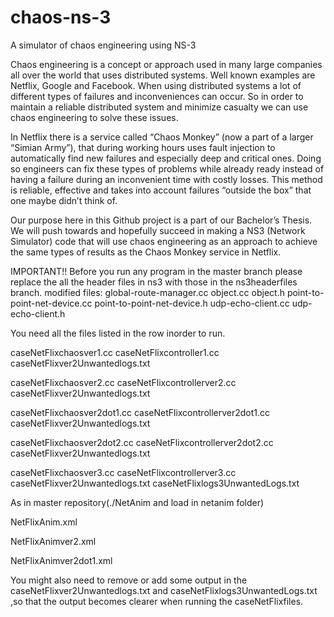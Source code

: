 # chaos-ns-3
A simulator of chaos engineering using NS-3

Chaos engineering is a concept or approach used in many large companies all over the world that uses distributed systems. Well known examples are Netflix, Google and Facebook. When using distributed systems a lot of different types of failures and inconveniences can occur. So in order to maintain a reliable distributed system and minimize casualty we can use chaos engineering to solve these issues.

In Netflix there is a service called “Chaos Monkey” (now a part of a larger “Simian Army”), that during working hours uses fault injection to automatically find new failures and especially deep and critical ones. Doing so engineers can fix these types of problems while already ready instead of having a failure during an inconvenient time with costly losses. This method is reliable, effective and takes into account failures “outside the box” that one maybe didn’t think of. 

Our purpose here in this Github project is a part of our Bachelor’s Thesis. We will push towards and hopefully succeed in making a NS3 (Network Simulator) code that will use chaos engineering as an approach to achieve the same types of results as the Chaos Monkey service in Netflix.

IMPORTANT!!
Before you run any program in the master branch please replace the all the header files in ns3 with those in the ns3headerfiles branch. modified files: global-route-manager.cc object.cc object.h point-to-point-net-device.cc point-to-point-net-device.h udp-echo-client.cc udp-echo-client.h



You need all the files listed in the row inorder to run.

caseNetFlixchaosver1.cc     	  caseNetFlixcontroller1.cc    	    caseNetFlixver2Unwantedlogs.txt

caseNetFlixchaosver2.cc         caseNetFlixcontrollerver2.cc     	    caseNetFlixver2Unwantedlogs.txt

caseNetFlixchaosver2dot1.cc     	caseNetFlixcontrollerver2dot1.cc     	    caseNetFlixver2Unwantedlogs.txt

caseNetFlixchaosver2dot2.cc       	caseNetFlixcontrollerver2dot2.cc         	caseNetFlixver2Unwantedlogs.txt

caseNetFlixchaosver3.cc  	caseNetFlixcontrollerver3.cc 	caseNetFlixver2Unwantedlogs.txt  caseNetFlixlogs3UnwantedLogs.txt

As in master repository(./NetAnim and load in netanim folder)

NetFlixAnim.xml

NetFlixAnimver2.xml

NetFlixAnimver2dot1.xml

You might also need to remove or add some output in the caseNetFlixver2Unwantedlogs.txt and caseNetFlixlogs3UnwantedLogs.txt ,so that the output becomes clearer when running the caseNetFlixfiles.

